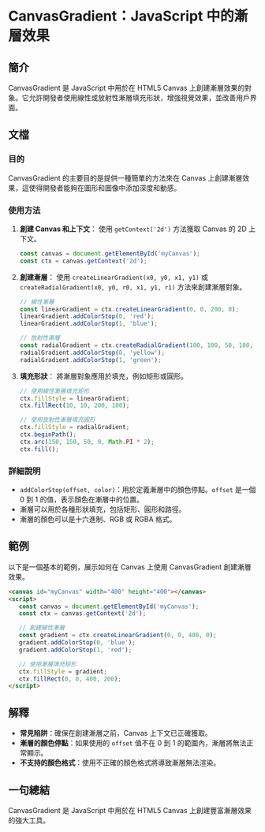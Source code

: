 <!--
Meta Description: # CanvasGradient：JavaScript 中的漸層效果 ## 簡介 CanvasGradient 是 JavaScript 中用於在 HTML5 Canvas 上創建漸層效果的對象。它允許開發者使用線性或放射性漸層填充形狀，增強視覺效果，並改善用戶界面。 ## 文檔 ### 目的 Ca...
Meta Keywords: canvas, ctx, const, addcolorstop, javascript
-->

# CanvasGradient：JavaScript 中的漸層效果

## 簡介
CanvasGradient 是 JavaScript 中用於在 HTML5 Canvas 上創建漸層效果的對象。它允許開發者使用線性或放射性漸層填充形狀，增強視覺效果，並改善用戶界面。

## 文檔
### 目的
CanvasGradient 的主要目的是提供一種簡單的方法來在 Canvas 上創建漸層效果，這使得開發者能夠在圖形和圖像中添加深度和動感。

### 使用方法
1. **創建 Canvas 和上下文**：
   使用 `getContext('2d')` 方法獲取 Canvas 的 2D 上下文。
   
   ```javascript
   const canvas = document.getElementById('myCanvas');
   const ctx = canvas.getContext('2d');
   ```

2. **創建漸層**：
   使用 `createLinearGradient(x0, y0, x1, y1)` 或 `createRadialGradient(x0, y0, r0, x1, y1, r1)` 方法來創建漸層對象。
   
   ```javascript
   // 線性漸層
   const linearGradient = ctx.createLinearGradient(0, 0, 200, 0);
   linearGradient.addColorStop(0, 'red');
   linearGradient.addColorStop(1, 'blue');
   
   // 放射性漸層
   const radialGradient = ctx.createRadialGradient(100, 100, 50, 100, 100, 100);
   radialGradient.addColorStop(0, 'yellow');
   radialGradient.addColorStop(1, 'green');
   ```

3. **填充形狀**：
   將漸層對象應用於填充，例如矩形或圓形。
   
   ```javascript
   // 使用線性漸層填充矩形
   ctx.fillStyle = linearGradient;
   ctx.fillRect(10, 10, 200, 100);
   
   // 使用放射性漸層填充圓形
   ctx.fillStyle = radialGradient;
   ctx.beginPath();
   ctx.arc(150, 150, 50, 0, Math.PI * 2);
   ctx.fill();
   ```

### 詳細說明
- `addColorStop(offset, color)`：用於定義漸層中的顏色停點。`offset` 是一個 0 到 1 的值，表示顏色在漸層中的位置。
- 漸層可以用於各種形狀填充，包括矩形、圓形和路徑。
- 漸層的顏色可以是十六進制、RGB 或 RGBA 格式。

## 範例
以下是一個基本的範例，展示如何在 Canvas 上使用 CanvasGradient 創建漸層效果。

```html
<canvas id="myCanvas" width="400" height="400"></canvas>
<script>
   const canvas = document.getElementById('myCanvas');
   const ctx = canvas.getContext('2d');

   // 創建線性漸層
   const gradient = ctx.createLinearGradient(0, 0, 400, 0);
   gradient.addColorStop(0, 'blue');
   gradient.addColorStop(1, 'red');

   // 使用漸層填充矩形
   ctx.fillStyle = gradient;
   ctx.fillRect(0, 0, 400, 200);
</script>
```

## 解釋
- **常見陷阱**：確保在創建漸層之前，Canvas 上下文已正確獲取。
- **漸層的顏色停點**：如果使用的 `offset` 值不在 0 到 1 的範圍內，漸層將無法正常顯示。
- **不支持的顏色格式**：使用不正確的顏色格式將導致漸層無法渲染。

## 一句總結
CanvasGradient 是 JavaScript 中用於在 HTML5 Canvas 上創建豐富漸層效果的強大工具。